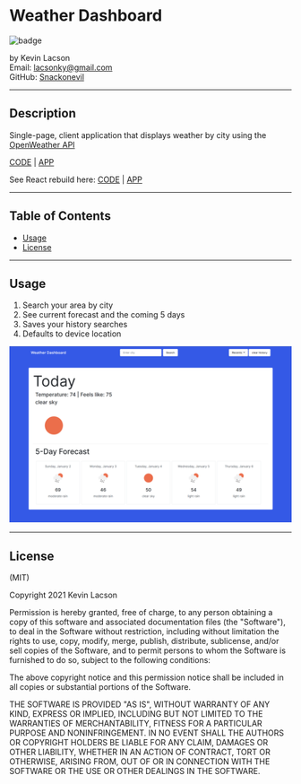 # Weather Dashboard

![badge](https://img.shields.io/badge/license-MIT-blue)

by Kevin Lacson  
Email: lacsonky@gmail.com  
GitHub: [Snackonevil](https://github.com/Snackonevil)

---

## Description

Single-page, client application that displays weather by city using the [OpenWeather API](https://openweathermap.org/)

[CODE](https://github.com/Snackonevil/weatherdash) | [APP](https://snackonevil.github.io/weatherdash/)

See React rebuild here: [CODE](https://github.com/Snackonevil/weatherdash-react-rebuild) | [APP](https://snackonevil.github.io/weatherdash-react-rebuild/)

---

## Table of Contents

-   [Usage](#usage)
-   [License](#license)

---

## Usage

1. Search your area by city
2. See current forecast and the coming 5 days
3. Saves your history searches
4. Defaults to device location

![weather-dash-screenshot](./assets/images/screenshot-dash.PNG)

---

## License

(MIT)

Copyright 2021 Kevin Lacson

Permission is hereby granted, free of charge, to any person obtaining a copy of this software and associated documentation files (the "Software"), to deal in the Software without restriction, including without limitation the rights to use, copy, modify, merge, publish, distribute, sublicense, and/or sell copies of the Software, and to permit persons to whom the Software is furnished to do so, subject to the following conditions:

The above copyright notice and this permission notice shall be included in all copies or substantial portions of the Software.

THE SOFTWARE IS PROVIDED "AS IS", WITHOUT WARRANTY OF ANY KIND, EXPRESS OR IMPLIED, INCLUDING BUT NOT LIMITED TO THE WARRANTIES OF MERCHANTABILITY, FITNESS FOR A PARTICULAR PURPOSE AND NONINFRINGEMENT. IN NO EVENT SHALL THE AUTHORS OR COPYRIGHT HOLDERS BE LIABLE FOR ANY CLAIM, DAMAGES OR OTHER LIABILITY, WHETHER IN AN ACTION OF CONTRACT, TORT OR OTHERWISE, ARISING FROM, OUT OF OR IN CONNECTION WITH THE SOFTWARE OR THE USE OR OTHER DEALINGS IN THE SOFTWARE.
